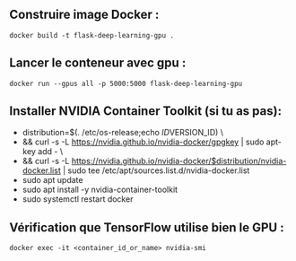 ## Construire image Docker : 

    docker build -t flask-deep-learning-gpu .

## Lancer le conteneur avec gpu : 

    docker run --gpus all -p 5000:5000 flask-deep-learning-gpu


## Installer NVIDIA Container Toolkit (si tu as pas): 

- distribution=$(. /etc/os-release;echo $ID$VERSION_ID) \
- && curl -s -L https://nvidia.github.io/nvidia-docker/gpgkey | sudo apt-key add - \
- && curl -s -L https://nvidia.github.io/nvidia-docker/$distribution/nvidia-docker.list | sudo tee /etc/apt/sources.list.d/nvidia-docker.list
- sudo apt update
- sudo apt install -y nvidia-container-toolkit
- sudo systemctl restart docker

## Vérification que TensorFlow utilise bien le GPU : 

    docker exec -it <container_id_or_name> nvidia-smi
